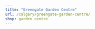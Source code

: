 ```yaml
---
title: "Greengate Garden Centre"
url: /calgary/greengate-garden-centre/
shop: garden centre
---
```

